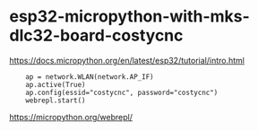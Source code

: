 # esp32-micropython-with-mks-dlc32-board-costycnc

https://docs.micropython.org/en/latest/esp32/tutorial/intro.html

        ap = network.WLAN(network.AP_IF)
        ap.active(True)
        ap.config(essid="costycnc", password="costycnc")
        webrepl.start()

https://micropython.org/webrepl/        
